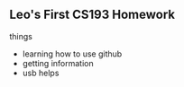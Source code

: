 ## Leo's First CS193 Homework

things
- learning how to use github
- getting information
- usb helps

